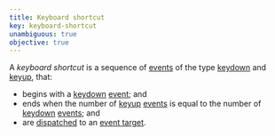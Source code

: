 ```yaml
---
title: Keyboard shortcut
key: keyboard-shortcut
unambiguous: true
objective: true
---
```


A _keyboard shortcut_ is a sequence of [events][event] of the type [keydown][] and [keyup][], that:
 - begins with a [keydown][] [event][]; and
 - ends when the number of [keyup][] [events][event] is equal to the number of [keydown][] [events][event]; and
 - are [dispatched][] to an [event target][].

[event]: https://dom.spec.whatwg.org/#event
[keydown]: https://w3c.github.io/uievents/#event-type-keydown
[keyup]: https://w3c.github.io/uievents/#event-type-keyup
[dispatched]: https://dom.spec.whatwg.org/#concept-event-dispatch
[event target]: https://dom.spec.whatwg.org/#eventtarget 